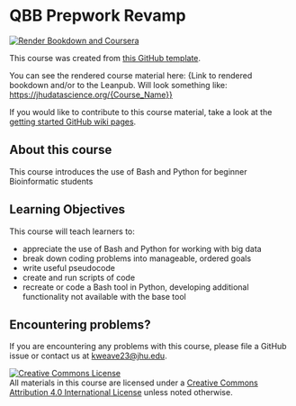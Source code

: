 # QBB Prepwork Revamp

[![Render Bookdown and Coursera](https://github.com/jhudsl/OTTR_Template/actions/workflows/render-all.yml/badge.svg)](https://github.com/jhudsl/OTTR_Template/actions/workflows/render-all.yml)

This course was created from [this GitHub template](https://github.com/jhudsl/OTTR_Template).

You can see the rendered course material here: {Link to rendered bookdown and/or to the Leanpub. Will look something like: https://jhudatascience.org/{Course_Name}}

If you would like to contribute to this course material, take a look at the [getting started GitHub wiki pages](https://github.com/jhudsl/OTTR_Template/wiki).

## About this course

This course introduces the use of Bash and Python for beginner Bioinformatic students

## Learning Objectives

This course will teach learners to:  

- appreciate the use of Bash and Python for working with big data
- break down coding problems into manageable, ordered goals
- write useful pseudocode
- create and run scripts of code
- recreate or code a Bash tool in Python, developing additional functionality not available with the base tool

## Encountering problems?

If you are encountering any problems with this course, please file a GitHub issue or contact us at [kweave23@jhu.edu](mailto:kweave23@jhu.edu).

<a rel="license" href="http://creativecommons.org/licenses/by/4.0/"><img alt="Creative Commons License" style="border-width:0" src="https://i.creativecommons.org/l/by/4.0/88x31.png" /></a><br />All materials in this course are licensed under a <a rel="license" href="http://creativecommons.org/licenses/by/4.0/">Creative Commons Attribution 4.0 International License</a> unless noted otherwise.

